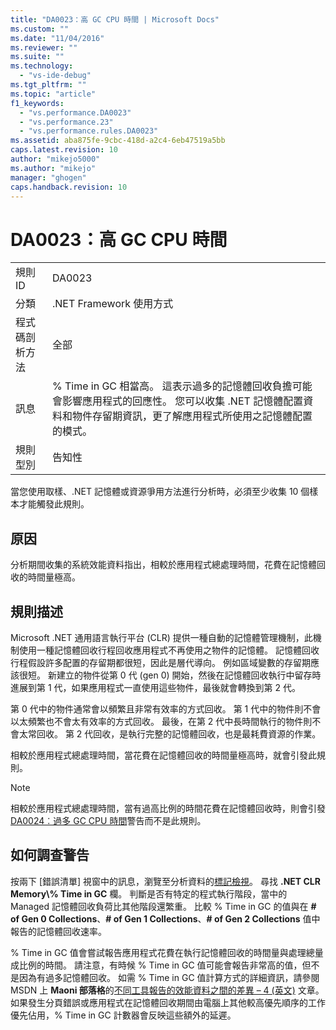 ```yaml
---
title: "DA0023：高 GC CPU 時間 | Microsoft Docs"
ms.custom: ""
ms.date: "11/04/2016"
ms.reviewer: ""
ms.suite: ""
ms.technology: 
  - "vs-ide-debug"
ms.tgt_pltfrm: ""
ms.topic: "article"
f1_keywords: 
  - "vs.performance.DA0023"
  - "vs.performance.23"
  - "vs.performance.rules.DA0023"
ms.assetid: aba875fe-9cbc-418d-a2c4-6eb47519a5bb
caps.latest.revision: 10
author: "mikejo5000"
ms.author: "mikejo"
manager: "ghogen"
caps.handback.revision: 10
---
```

# <a name="da0023-high-gc-cpu-time"></a>DA0023：高 GC CPU 時間
|||  
|-|-|  
|規則 ID|DA0023|  
|分類|.NET Framework 使用方式|  
|程式碼剖析方法|全部|  
|訊息|% Time in GC 相當高。 這表示過多的記憶體回收負擔可能會影響應用程式的回應性。 您可以收集 .NET 記憶體配置資料和物件存留期資訊，更了解應用程式所使用之記憶體配置的模式。|  
|規則型別|告知性|  
  
 當您使用取樣、.NET 記憶體或資源爭用方法進行分析時，必須至少收集 10 個樣本才能觸發此規則。  
  
## <a name="cause"></a>原因  
 分析期間收集的系統效能資料指出，相較於應用程式總處理時間，花費在記憶體回收的時間量極高。  
  
## <a name="rule-description"></a>規則描述  
 Microsoft .NET 通用語言執行平台 (CLR) 提供一種自動的記憶體管理機制，此機制使用一種記憶體回收行程回收應用程式不再使用之物件的記憶體。 記憶體回收行程假設許多配置的存留期都很短，因此是層代導向。 例如區域變數的存留期應該很短。 新建立的物件從第 0 代 (gen 0) 開始，然後在記憶體回收執行中留存時進展到第 1 代，如果應用程式一直使用這些物件，最後就會轉換到第 2 代。  
  
 第 0 代中的物件通常會以頻繁且非常有效率的方式回收。 第 1 代中的物件則不會以太頻繁也不會太有效率的方式回收。 最後，在第 2 代中長時間執行的物件則不會太常回收。 第 2 代回收，是執行完整的記憶體回收，也是最耗費資源的作業。  
  
 相較於應用程式總處理時間，當花費在記憶體回收的時間量極高時，就會引發此規則。  
  
> [!NOTE]
>  相較於應用程式總處理時間，當有過高比例的時間花費在記憶體回收時，則會引發 [DA0024︰過多 GC CPU 時間](../profiling/da0024-excessive-gc-cpu-time.md)警告而不是此規則。  
  
## <a name="how-to-investigate-a-warning"></a>如何調查警告  
 按兩下 [錯誤清單] 視窗中的訊息，瀏覽至分析資料的[標記檢視](../profiling/marks-view.md)。 尋找 **.NET CLR Memory\\% Time in GC** 欄。 判斷是否有特定的程式執行階段，當中的 Managed 記憶體回收負荷比其他階段還繁重。 比較 % Time in GC 的值與在 **# of Gen 0 Collections**、**# of Gen 1 Collections**、**# of Gen 2 Collections** 值中報告的記憶體回收速率。  
  
 % Time in GC 值會嘗試報告應用程式花費在執行記憶體回收的時間量與處理總量成比例的時間。 請注意，有時候 % Time in GC 值可能會報告非常高的值，但不是因為有過多記憶體回收。 如需 % Time in GC 值計算方式的詳細資訊，請參閱 MSDN 上 **Maoni 部落格**的[不同工具報告的效能資料之間的差異 – 4 (英文)](http://go.microsoft.com/fwlink/?LinkId=177863) 文章。 如果發生分頁錯誤或應用程式在記憶體回收期間由電腦上其他較高優先順序的工作優先佔用，% Time in GC 計數器會反映這些額外的延遲。


<!--HONumber=Feb17_HO4-->


